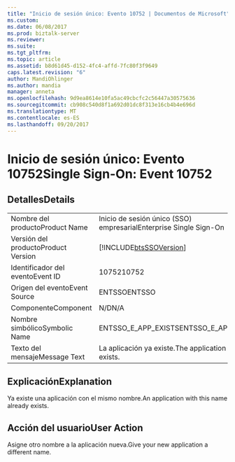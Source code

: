 ```yaml
---
title: "Inicio de sesión único: Evento 10752 | Documentos de Microsoft"
ms.custom: 
ms.date: 06/08/2017
ms.prod: biztalk-server
ms.reviewer: 
ms.suite: 
ms.tgt_pltfrm: 
ms.topic: article
ms.assetid: b8d61d45-d152-4fc4-affd-7fc80f3f9649
caps.latest.revision: "6"
author: MandiOhlinger
ms.author: mandia
manager: anneta
ms.openlocfilehash: 9d9ea8614e10fa5ac49cbcfc2c56447a30575636
ms.sourcegitcommit: cb908c540d8f1a692d01dc8f313e16cb4b4e696d
ms.translationtype: MT
ms.contentlocale: es-ES
ms.lasthandoff: 09/20/2017
---
```

# <a name="single-sign-on-event-10752"></a><span data-ttu-id="b00b4-102">Inicio de sesión único: Evento 10752</span><span class="sxs-lookup"><span data-stu-id="b00b4-102">Single Sign-On: Event 10752</span></span>
## <a name="details"></a><span data-ttu-id="b00b4-103">Detalles</span><span class="sxs-lookup"><span data-stu-id="b00b4-103">Details</span></span>  
  
|||  
|-|-|  
|<span data-ttu-id="b00b4-104">Nombre del producto</span><span class="sxs-lookup"><span data-stu-id="b00b4-104">Product Name</span></span>|<span data-ttu-id="b00b4-105">Inicio de sesión único (SSO) empresarial</span><span class="sxs-lookup"><span data-stu-id="b00b4-105">Enterprise Single Sign-On</span></span>|  
|<span data-ttu-id="b00b4-106">Versión del producto</span><span class="sxs-lookup"><span data-stu-id="b00b4-106">Product Version</span></span>|[!INCLUDE[btsSSOVersion](../includes/btsssoversion-md.md)]|  
|<span data-ttu-id="b00b4-107">Identificador del evento</span><span class="sxs-lookup"><span data-stu-id="b00b4-107">Event ID</span></span>|<span data-ttu-id="b00b4-108">10752</span><span class="sxs-lookup"><span data-stu-id="b00b4-108">10752</span></span>|  
|<span data-ttu-id="b00b4-109">Origen del evento</span><span class="sxs-lookup"><span data-stu-id="b00b4-109">Event Source</span></span>|<span data-ttu-id="b00b4-110">ENTSSO</span><span class="sxs-lookup"><span data-stu-id="b00b4-110">ENTSSO</span></span>|  
|<span data-ttu-id="b00b4-111">Componente</span><span class="sxs-lookup"><span data-stu-id="b00b4-111">Component</span></span>|<span data-ttu-id="b00b4-112">N/D</span><span class="sxs-lookup"><span data-stu-id="b00b4-112">N/A</span></span>|  
|<span data-ttu-id="b00b4-113">Nombre simbólico</span><span class="sxs-lookup"><span data-stu-id="b00b4-113">Symbolic Name</span></span>|<span data-ttu-id="b00b4-114">ENTSSO_E_APP_EXISTS</span><span class="sxs-lookup"><span data-stu-id="b00b4-114">ENTSSO_E_APP_EXISTS</span></span>|  
|<span data-ttu-id="b00b4-115">Texto del mensaje</span><span class="sxs-lookup"><span data-stu-id="b00b4-115">Message Text</span></span>|<span data-ttu-id="b00b4-116">La aplicación ya existe.</span><span class="sxs-lookup"><span data-stu-id="b00b4-116">The application already exists.</span></span>|  
  
## <a name="explanation"></a><span data-ttu-id="b00b4-117">Explicación</span><span class="sxs-lookup"><span data-stu-id="b00b4-117">Explanation</span></span>  
 <span data-ttu-id="b00b4-118">Ya existe una aplicación con el mismo nombre.</span><span class="sxs-lookup"><span data-stu-id="b00b4-118">An application with this name already exists.</span></span>  
  
## <a name="user-action"></a><span data-ttu-id="b00b4-119">Acción del usuario</span><span class="sxs-lookup"><span data-stu-id="b00b4-119">User Action</span></span>  
 <span data-ttu-id="b00b4-120">Asigne otro nombre a la aplicación nueva.</span><span class="sxs-lookup"><span data-stu-id="b00b4-120">Give your new application a different name.</span></span>